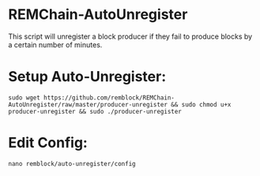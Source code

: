 # REMChain-AutoUnregister

This script will unregister a block producer if they fail to produce blocks by a certain number of minutes.

# Setup Auto-Unregister:

```
sudo wget https://github.com/remblock/REMChain-AutoUnregister/raw/master/producer-unregister && sudo chmod u+x producer-unregister && sudo ./producer-unregister
```
# Edit Config:

```
nano remblock/auto-unregister/config
```

